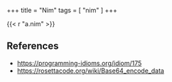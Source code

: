 +++
title = "Nim"
tags = [ "nim" ]
+++

{{< r "a.nim" >}}

## References

- <https://programming-idioms.org/idiom/175>
- <https://rosettacode.org/wiki/Base64_encode_data>
